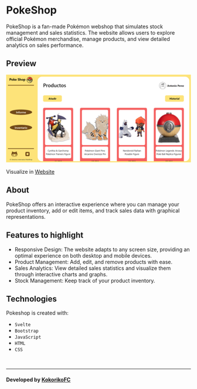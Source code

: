 # PokeShop

PokeShop is a fan-made Pokémon webshop that simulates stock management and sales statistics. The website allows users to explore official Pokémon merchandise, manage products, and view detailed analytics on sales performance.

## Preview
![PokeShop](https://github.com/KokorikoFC/PokeShop/blob/main/public/img/preview.png "PokeShop")

Visualize in [Website](https://github.com/KokorikoFC/PokeShop)

## About
PokeShop offers an interactive experience where you can manage your product inventory, add or edit items, and track sales data with graphical representations. 


## Features to highlight
- Responsive Design: The website adapts to any screen size, providing an optimal experience on both desktop and mobile devices.
- Product Management: Add, edit, and remove products with ease.
- Sales Analytics: View detailed sales statistics and visualize them through interactive charts and graphs.
- Stock Management: Keep track of your product inventory.

## Technologies
Pokeshop is created with:
- `Svelte`
- `Bootstrap`
- `JavaScript`
- `HTML`
- `CSS`

<br>

---
#### Developed by [KokorikoFC](https://github.com/KokorikoFC)